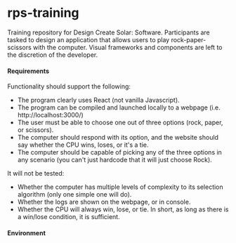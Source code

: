 # rps-training

Training repository for Design Create Solar: Software.
Participants are tasked to design an application that allows users to play rock-paper-scissors with the computer.
Visual frameworks and components are left to the discretion of the developer.

#### Requirements
Functionality should support the following:
* The program clearly uses React (not vanilla Javascript).
* The program can be compiled and launched locally to a webpage (i.e. http://localhost:3000/)
* The user must be able to choose one out of three options (rock, paper, or scissors).
* The computer should respond with its option, and the website should say whether the CPU wins, loses, or it's a tie.
* The computer should be capable of picking any of the three options in any scenario (you can't just hardcode that it will just choose Rock).

It will not be tested:
* Whether the computer has multiple levels of complexity to its selection algorithm (only one simple one will do).
* Whether the logs are shown on the webpage, or in console.
* Whether the CPU will always win, lose, or tie. In short, as long as there is a win/lose condition, it is sufficient.

#### Environment
